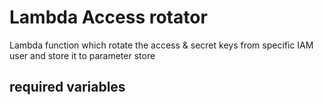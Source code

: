 # Lambda Access rotator 

Lambda function which rotate the access & secret keys from specific IAM user and store it to parameter store

## required variables 

```hcl

```
